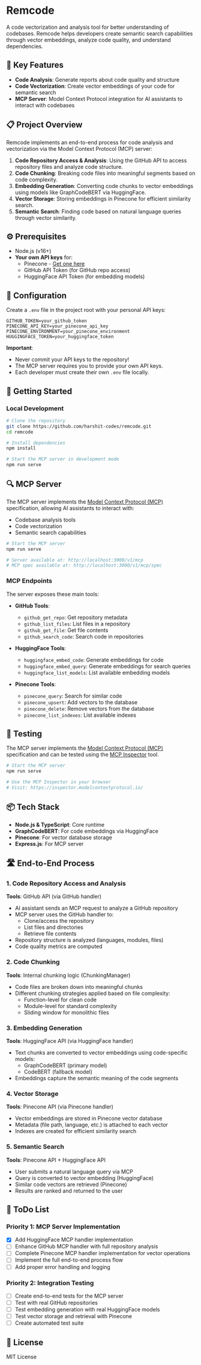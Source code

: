 # Remcode

A code vectorization and analysis tool for better understanding of codebases. Remcode helps developers create semantic search capabilities through vector embeddings, analyze code quality, and understand dependencies.

## 🚀 Key Features

- **Code Analysis**: Generate reports about code quality and structure
- **Code Vectorization**: Create vector embeddings of your code for semantic search
- **MCP Server**: Model Context Protocol integration for AI assistants to interact with codebases

## 📋 Project Overview

Remcode implements an end-to-end process for code analysis and vectorization via the Model Context Protocol (MCP) server:

1. **Code Repository Access & Analysis**: Using the GitHub API to access repository files and analyze code structure.
2. **Code Chunking**: Breaking code files into meaningful segments based on code complexity.
3. **Embedding Generation**: Converting code chunks to vector embeddings using models like GraphCodeBERT via HuggingFace.
4. **Vector Storage**: Storing embeddings in Pinecone for efficient similarity search.
5. **Semantic Search**: Finding code based on natural language queries through vector similarity.

## ⚙️ Prerequisites

- Node.js (v16+)
- **Your own API keys** for:
  - Pinecone - [Get one here](https://www.pinecone.io/)
  - GitHub API Token (for GitHub repo access)
  - HuggingFace API Token (for embedding models)

## 🔑 Configuration

Create a `.env` file in the project root with your personal API keys:

```
GITHUB_TOKEN=your_github_token
PINECONE_API_KEY=your_pinecone_api_key
PINECONE_ENVIRONMENT=your_pinecone_environment
HUGGINGFACE_TOKEN=your_huggingface_token
```

**Important**: 
- Never commit your API keys to the repository!
- The MCP server requires you to provide your own API keys.
- Each developer must create their own `.env` file locally.

## 🚀 Getting Started

### Local Development

```bash
# Clone the repository
git clone https://github.com/harshit-codes/remcode.git
cd remcode

# Install dependencies
npm install

# Start the MCP server in development mode
npm run serve
```

## 🔍 MCP Server

The MCP server implements the [Model Context Protocol (MCP)](https://modelcontextprotocol.io/) specification, allowing AI assistants to interact with:
- Codebase analysis tools
- Code vectorization
- Semantic search capabilities

```bash
# Start the MCP server
npm run serve

# Server available at: http://localhost:3000/v1/mcp
# MCP spec available at: http://localhost:3000/v1/mcp/spec
```

### MCP Endpoints

The server exposes these main tools:

- **GitHub Tools**:
  - `github_get_repo`: Get repository metadata
  - `github_list_files`: List files in a repository
  - `github_get_file`: Get file contents
  - `github_search_code`: Search code in repositories

- **HuggingFace Tools**:
  - `huggingface_embed_code`: Generate embeddings for code
  - `huggingface_embed_query`: Generate embeddings for search queries
  - `huggingface_list_models`: List available embedding models

- **Pinecone Tools**:
  - `pinecone_query`: Search for similar code
  - `pinecone_upsert`: Add vectors to the database
  - `pinecone_delete`: Remove vectors from the database
  - `pinecone_list_indexes`: List available indexes

## 🧪 Testing

The MCP server implements the [Model Context Protocol (MCP)](https://modelcontextprotocol.io/) specification and can be tested using the [MCP Inspector](https://modelcontextprotocol.io/docs/tools/inspector) tool.

```bash
# Start the MCP server
npm run serve

# Use the MCP Inspector in your browser
# Visit: https://inspector.modelcontextprotocol.io/
```

## 📦 Tech Stack

- **Node.js & TypeScript**: Core runtime
- **GraphCodeBERT**: For code embeddings via HuggingFace
- **Pinecone**: For vector database storage
- **Express.js**: For MCP server

## 🛣️ End-to-End Process

### 1. Code Repository Access and Analysis
**Tools**: GitHub API (via GitHub handler)
- AI assistant sends an MCP request to analyze a GitHub repository
- MCP server uses the GitHub handler to:
  - Clone/access the repository
  - List files and directories
  - Retrieve file contents
- Repository structure is analyzed (languages, modules, files)
- Code quality metrics are computed

### 2. Code Chunking
**Tools**: Internal chunking logic (ChunkingManager)
- Code files are broken down into meaningful chunks
- Different chunking strategies applied based on file complexity:
  - Function-level for clean code
  - Module-level for standard complexity
  - Sliding window for monolithic files

### 3. Embedding Generation
**Tools**: HuggingFace API (via HuggingFace handler)
- Text chunks are converted to vector embeddings using code-specific models:
  - GraphCodeBERT (primary model)
  - CodeBERT (fallback model)
- Embeddings capture the semantic meaning of the code segments

### 4. Vector Storage
**Tools**: Pinecone API (via Pinecone handler)
- Vector embeddings are stored in Pinecone vector database
- Metadata (file path, language, etc.) is attached to each vector
- Indexes are created for efficient similarity search

### 5. Semantic Search
**Tools**: Pinecone API + HuggingFace API
- User submits a natural language query via MCP
- Query is converted to vector embedding (HuggingFace)
- Similar code vectors are retrieved (Pinecone)
- Results are ranked and returned to the user

## 📝 ToDo List

### Priority 1: MCP Server Implementation
- [x] Add HuggingFace MCP handler implementation
- [ ] Enhance GitHub MCP handler with full repository analysis
- [ ] Complete Pinecone MCP handler implementation for vector operations
- [ ] Implement the full end-to-end process flow
- [ ] Add proper error handling and logging

### Priority 2: Integration Testing
- [ ] Create end-to-end tests for the MCP server
- [ ] Test with real GitHub repositories
- [ ] Test embedding generation with real HuggingFace models
- [ ] Test vector storage and retrieval with Pinecone
- [ ] Create automated test suite

## 📄 License

MIT License
